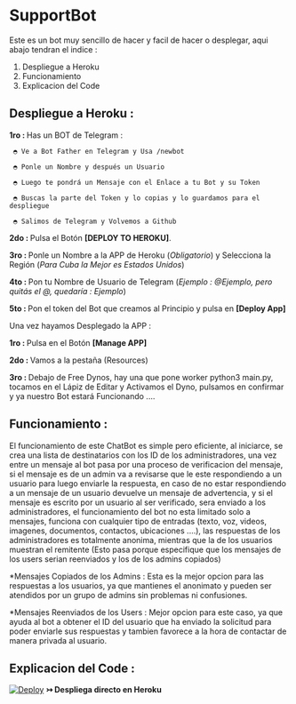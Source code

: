 # SupportBot
Este es un bot muy sencillo de hacer y facil de hacer o desplegar, aqui abajo tendran el indice :

1. Despliegue a Heroku
2. Funcionamiento
3. Explicacion del Code


## Despliegue a Heroku :

<b>1ro : </b>Has un BOT de Telegram :

     ◓ Ve a Bot Father en Telegram y Usa /newbot

     ◓ Ponle un Nombre y después un Usuario

     ◓ Luego te pondrá un Mensaje con el Enlace a tu Bot y su Token

     ◓ Buscas la parte del Token y lo copias y lo guardamos para el despliegue
     
     ◓ Salimos de Telegram y Volvemos a Github

<b>2do : </b>Pulsa el Botón <b>[DEPLOY TO HEROKU]</b>.

<b>3ro : </b>Ponle un Nombre a la APP de Heroku (<i>Obligatorio</i>) y Selecciona la Región (<i>Para Cuba la Mejor es Estados Unidos</i>)

<b>4to : </b>Pon tu Nombre de Usuario de Telegram (<i>Ejemplo : @Ejemplo, pero quitás el @, quedaría : Ejemplo</i>)

<b>5to : </b>Pon el token del Bot que creamos al Principio y pulsa en <b>[Deploy App]</b>

Una vez hayamos Desplegado la APP :

<b>1ro : </b>Pulsa en el Botón <b>[Manage APP]</b>

<b>2do : </b>Vamos a la pestaña (Resources)

<b>3ro : </b>Debajo de Free Dynos, hay una que pone worker python3 main.py, tocamos en el Lápiz de Editar y Activamos el Dyno, pulsamos en confirmar y ya nuestro Bot estará Funcionando ....


## Funcionamiento :

El funcionamiento de este ChatBot es simple pero eficiente, al iniciarce, se crea una lista de destinatarios con los ID de los administradores, una vez entre un mensaje al bot pasa por una proceso de verificacion del mensaje, si el mensaje es de un admin va a revisarse que le este respondiendo a un usuario para luego enviarle la respuesta, en caso de no estar respondiendo a un mensaje de un usuario devuelve un mensaje de advertencia, y si el mensaje es escrito por un usuario al ser verificado, sera enviado a los administradores, el funcionamiento del bot no esta limitado solo a mensajes, funciona con cualquier tipo de entradas (texto, voz, videos, imagenes, documentos, contactos, ubicaciones ....), las respuestas de los administradores es totalmente anonima, mientras que la de los usuarios muestran el remitente (Esto pasa porque especifique que los mensajes de los users serian reenviados y los de los admins copiados)

*Mensajes Copiados de los Admins : Esta es la mejor opcion para las respuestas a los usuarios, ya que mantienes el anonimato y pueden ser atendidos por un grupo de admins sin problemas ni confusiones.

*Mensajes Reenviados de los Users : Mejor opcion para este caso, ya que ayuda al bot a obtener el ID del usuario que ha enviado la solicitud para poder enviarle sus respuestas y tambien favorece a la hora de contactar de manera privada al usuario.


## Explicacion del Code :



[![Deploy](https://www.herokucdn.com/deploy/button.svg)](https://heroku.com/deploy?template=https://github.com/AresDza/SupportBot) <b>↣ Despliega directo en Heroku</b>
